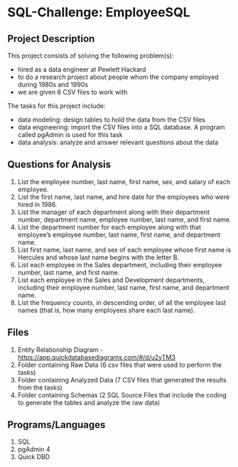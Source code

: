 # SQL-Challenge: EmployeeSQL

## Project Description

This project consists of solving the following problem(s):
- hired as a data engineer at Pewlett Hackard
- to do a research project about people whom the company employed during 1980s and 1990s
- we are given 6 CSV files to work with

The tasks for this project include:
- data modeling: design tables to hold the data from the CSV files
- data engineering: import the CSV files into a SQL database. A program called pgAdmin is used for this task
- data analysis: analyze and answer relevant questions about the data

## Questions for Analysis
1. List the employee number, last name, first name, sex, and salary of each employee.
2. List the first name, last name, and hire date for the employees who were hired in 1986.
3. List the manager of each department along with their department number, department name, employee number, last name, and first name.
4. List the department number for each employee along with that employee’s employee number, last name, first name, and department name.
5. List first name, last name, and sex of each employee whose first name is Hercules and whose last name begins with the letter B.
6. List each employee in the Sales department, including their employee number, last name, and first name.
7. List each employee in the Sales and Development departments, including their employee number, last name, first name, and department name.
8. List the frequency counts, in descending order, of all the employee last names (that is, how many employees share each last name).

## Files
1. Entity Relationship Diagram - https://app.quickdatabasediagrams.com/#/d/u2yTM3
2. Folder containing Raw Data (6 csv files that were used to perform the tasks)
3. Folder containing Analyzed Data (7 CSV files that generated the results from the tasks)
4. Folder containing Schemas (2 SQL Source Files that include the coding to generate the tables and analyze the raw data)

## Programs/Languages    
1. SQL 
2. pgAdmin 4
3. Quick DBD

